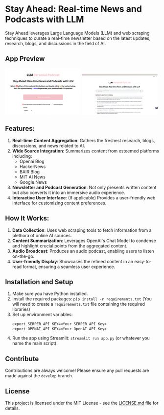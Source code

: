 # Stay Ahead: Real-time News and Podcasts with LLM

Stay Ahead leverages Large Language Models (LLM) and web scraping techniques to curate a real-time newsletter based on the latest updates, research, blogs, and discussions in the field of AI.

## App Preview

<p float="left">
  <img src="截屏2023-09-19 23.10.09.png" width="49%" />
  <img src="截屏2023-09-19 20.55.56.png" width="49%" />
</p>

## Features:

1. **Real-time Content Aggregation**: Gathers the freshest research, blogs, discussions, and news related to AI.
2. **Wide Source Integration**: Summarizes content from esteemed platforms including:
   - Openai Blog
   - HackerNews
   - BAIR Blog
   - MIT AI News
   - Google News
3. **Newsletter and Podcast Generation**: Not only presents written content but also converts it into an immersive audio experience.
4. **Interactive User Interface**: (If applicable) Provides a user-friendly web interface for customizing content preferences.

## How It Works:

1. **Data Collection**: Uses web scraping tools to fetch information from a plethora of online AI sources.
2. **Content Summarization**: Leverages OpenAI's Chat Model to condense and highlight crucial points from the aggregated content.
3. **Audio Broadcast**: Produces an audio podcast, enabling users to listen on-the-go.
4. **User-friendly Display**: Showcases the refined content in an easy-to-read format, ensuring a seamless user experience.

## Installation and Setup

1. Make sure you have Python installed.
2. Install the required packages: `pip install -r requirements.txt` (You will need to create a `requirements.txt` file containing the required libraries)
3. Set up environment variables:
    ```
    export SERPER_API_KEY=<Your SERPER API Key>
    export OPENAI_API_KEY=<Your OpenAI API Key>
    ```
4. Run the app using Streamlit: `streamlit run app.py` (or whatever you name the main script).

## Contribute

Contributions are always welcome! Please ensure any pull requests are made against the `develop` branch.

## License

This project is licensed under the MIT License - see the [LICENSE.md](LICENSE.md) file for details.
